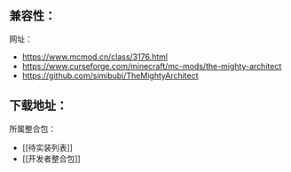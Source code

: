 兼容性：
- 

网址：
- https://www.mcmod.cn/class/3176.html
- https://www.curseforge.com/minecraft/mc-mods/the-mighty-architect
- https://github.com/simibubi/TheMightyArchitect

下载地址：
- 

所属整合包：
- [[待实装列表]]
- [[开发者整合包]]